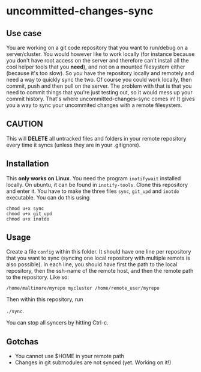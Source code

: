# uncommitted-changes-sync

## Use case
You are working on a git code repository that you want to run/debug on a server/cluster. You would however like to work locally (for instance because you don't have root access on the server and therefore can't install all the cool helper tools that you **need**), and not on a mounted filesystem either (because it's too slow). So you have the repository locally and remotely and need a way to quickly sync the two. Of course you could work locally, then commit, push and then pull on the server. The problem with that is that you need to commit things that you're just testing out, so it would mess up your commit history. That's where uncommitted-changes-sync comes in! It gives you a way to sync your uncommited changes with a remote filesystem.

## CAUTION
This will **DELETE** all untracked files and folders in your remote repository every time it syncs (unless they are in your .gitignore).


## Installation
This **only works on Linux**.
You need the program ```inotifywait``` installed locally. On ubuntu, it can be found in ```inotify-tools```.
Clone this repository and enter it. You have to make the three files ```sync```, ```git_upd``` and ```inotdo``` executable. You can do this using

```
chmod u+x sync
chmod u+x git_upd
chmod u+x inotdo
```

## Usage
Create a file ```config``` within this folder. It should have one line per repository that you want to sync (syncing one local repository with multiple remots is also possible). In each line, you should have first the path to the local repository, then the ssh-name of the remote host, and then the remote path to the repository. Like so:

```
/home/maltimore/myrepo mycluster /home/remote_user/myrepo
```

Then within this repository, run 

```./sync```.

You can stop all syncers by hitting Ctrl-c.

## Gotchas
- You cannot use $HOME in your remote path
- Changes in git submodules are not synced (yet. Working on it!)

